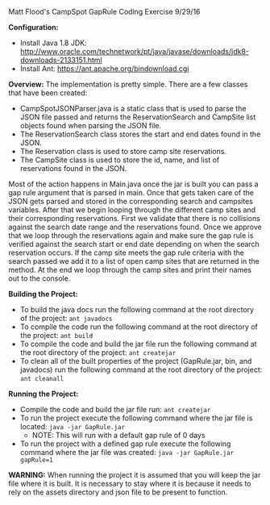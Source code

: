 Matt Flood's CampSpot GapRule Coding Exercise
9/29/16

**Configuration:**
- Install Java 1.8 JDK: http://www.oracle.com/technetwork/pt/java/javase/downloads/jdk8-downloads-2133151.html
- Install Ant: https://ant.apache.org/bindownload.cgi

**Overview:**
The implementation is pretty simple. There are a few classes that have been created:
- CampSpotJSONParser.java is a static class that is used to parse the JSON file passed and returns the ReservationSearch and
  CampSite list objects found when parsing the JSON file.
- The ReservationSearch class stores the start and end dates found in the JSON.
- The Reservation class is used to store camp site reservations.
- The CampSite class is used to store the id, name, and list of reservations found in the JSON.

Most of the action happens in Main.java once the jar is built you can pass a gap rule argument that is parsed in main.
Once that gets taken care of the JSON gets parsed and stored in the corresponding search and campsites variables. After that we
begin looping through the different camp sites and their corresponding reservations. First we validate that there is no collisions
against the search date range and the reservations found. Once we approve that we loop through the reservations again and make sure
the gap rule is verified against the search start or end date depending on when the search reservation occurs. If the camp site
meets the gap rule criteria with the search passed we add it to a list of open camp sites that are returned in the method. At the end we loop through the camp sites and print their names out to the console.

**Building the Project:**
- To build the java docs run the following command at the root directory of the project: `ant javadocs`
- To compile the code run the following command at the root directory of the project: `ant build`
- To compile the code and build the jar file run the following command at the root directory of the project: `ant createjar`
- To clean all of the built properties of the project (GapRule.jar, bin, and javadocs) run the following command at the
  root directory of the project: `ant cleanall`

**Running the Project:**
- Compile the code and build the jar file run: `ant createjar`
- To run the project execute the following command where the jar file is located: `java -jar GapRule.jar`
  - NOTE: This will run with a default gap rule of 0 days
- To run the project with a defined gap rule execute the following command where the jar file was created: `java -jar GapRule.jar gapRule=1`

**WARNING:** When running the project it is assumed that you will keep the jar file where it is built.
It is necessary to stay where it is because it needs to rely on the assets directory and json file to be present to function.
